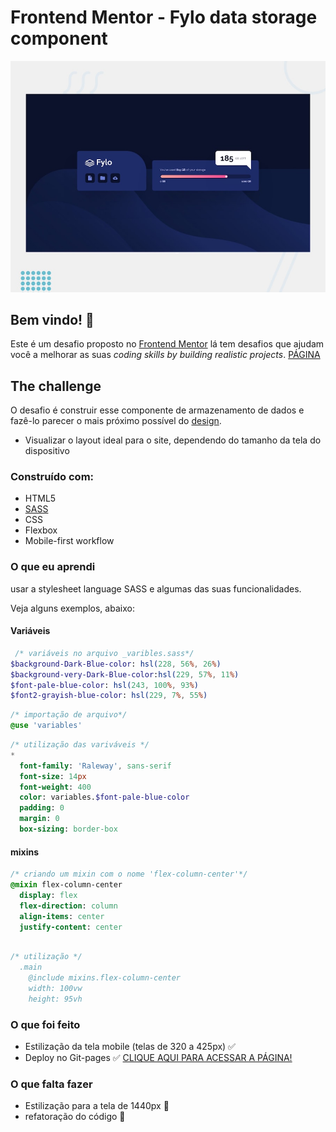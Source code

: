 # Frontend Mentor - Fylo data storage component

![Design preview for the Fylo data storage component coding challenge](./design/desktop-preview.jpg)

## Bem vindo! 👋


Este é  um desafio proposto no [Frontend Mentor](https://www.frontendmentor.io) lá tem desafios que ajudam você a melhorar as suas *coding skills by building realistic projects*. [PÁGINA](https://odisseu93.github.io/fylo-data-storage-component-master/)  


## The challenge

O desafio é construir esse componente de armazenamento de dados e fazê-lo parecer o mais próximo possível do <a href="https://www.imagemhost.com.br/album/rV8hV" target="_blank">design<a>.


- Visualizar o layout ideal para o site, dependendo do tamanho da tela do dispositivo


 ### Construído com:

- HTML5
- [SASS](https://sass-lang.com/documentation)
- CSS 
- Flexbox
- Mobile-first workflow

### O que eu aprendi

usar a stylesheet language SASS e algumas das suas funcionalidades.

Veja alguns exemplos, abaixo:

#### Variáveis 

```sass
 /* variáveis no arquivo _varibles.sass*/           
$background-Dark-Blue-color: hsl(228, 56%, 26%)
$background-very-Dark-Blue-color:hsl(229, 57%, 11%)
$font-pale-blue-color: hsl(243, 100%, 93%)  
$font2-grayish-blue-color: hsl(229, 7%, 55%)  
```

```sass
/* importação de arquivo*/            
@use 'variables'
```

```sass
/* utilização das variváveis */
*
  font-family: 'Raleway', sans-serif
  font-size: 14px
  font-weight: 400
  color: variables.$font-pale-blue-color
  padding: 0
  margin: 0
  box-sizing: border-box
```            
       
#### mixins    


```sass
/* criando um mixin com o nome 'flex-column-center'*/
@mixin flex-column-center
  display: flex
  flex-direction: column
  align-items: center
  justify-content: center            
            
```

```sass
/* utilização */
  .main
    @include mixins.flex-column-center
    width: 100vw
    height: 95vh
```
            
### O que foi feito 
- Estilização da tela mobile (telas de 320 a 425px)  ✅
- Deploy no Git-pages ✅ [CLIQUE AQUI PARA ACESSAR A PÁGINA! ](https://odisseu93.github.io/fylo-data-storage-component-master/)       

### O que falta fazer
- Estilização para a tela de 1440px 👷
- refatoração do código 👷            
